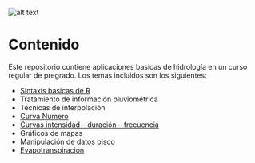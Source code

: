 ![alt text](img/Curso_de_Hidrología.png)


# Contenido
Este repositorio contiene aplicaciones basicas de hidrología en un curso regular de pregrado. Los temas incluidos son los siguientes:

- [Sintaxis basicas de R](https://github.com/JoseZevallosR/curso_hidrologia/blob/main/code/Lenguaje%20R%20ejemplos%20b%C3%A1sicos.ipynb)
- Tratamiento de información pluviométrica
- Técnicas de interpolación
- [Curva Numero](https://github.com/JoseZevallosR/curso_hidrologia/blob/main/code/Curva%20numero.ipynb)
- [Curvas intensidad – duración – frecuencia](https://github.com/JoseZevallosR/curso_hidrologia/blob/main/code/Curva%20IDF%20para%20una%20sola%20estaci%C3%B3n.ipynb)
- Gráficos de mapas
- Manipulación de datos pisco
- [Evapotranspiración](https://github.com/JoseZevallosR/curso_hidrologia/blob/main/code/ETP%20Peru.ipynb)
